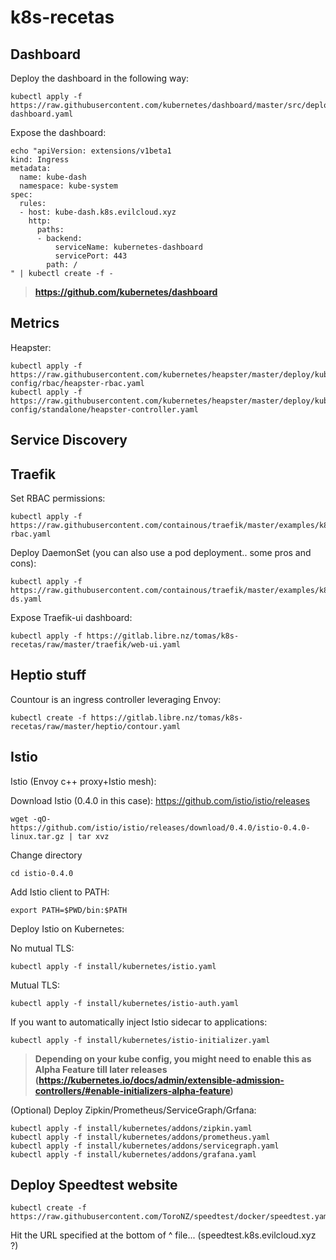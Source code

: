 # k8s-recetas

## Dashboard ##

Deploy the dashboard in the following way:

```
kubectl apply -f https://raw.githubusercontent.com/kubernetes/dashboard/master/src/deploy/recommended/kubernetes-dashboard.yaml
```

Expose the dashboard:
```
echo "apiVersion: extensions/v1beta1
kind: Ingress
metadata:
  name: kube-dash
  namespace: kube-system
spec:
  rules:
  - host: kube-dash.k8s.evilcloud.xyz
    http:
      paths:
      - backend:
          serviceName: kubernetes-dashboard
          servicePort: 443
        path: /
" | kubectl create -f -
```
> **https://github.com/kubernetes/dashboard**

## Metrics ##

Heapster:

```
kubectl apply -f https://raw.githubusercontent.com/kubernetes/heapster/master/deploy/kube-config/rbac/heapster-rbac.yaml
kubectl apply -f https://raw.githubusercontent.com/kubernetes/heapster/master/deploy/kube-config/standalone/heapster-controller.yaml
```

## Service Discovery ##

## Traefik ##

Set RBAC permissions:
```
kubectl apply -f https://raw.githubusercontent.com/containous/traefik/master/examples/k8s/traefik-rbac.yaml
```

Deploy DaemonSet (you can also use a pod deployment.. some pros and cons):
```
kubectl apply -f https://raw.githubusercontent.com/containous/traefik/master/examples/k8s/traefik-ds.yaml
```

Expose Traefik-ui dashboard:
```
kubectl apply -f https://gitlab.libre.nz/tomas/k8s-recetas/raw/master/traefik/web-ui.yaml
```

## Heptio stuff ##

Countour is an ingress controller leveraging Envoy:
```
kubectl create -f https://gitlab.libre.nz/tomas/k8s-recetas/raw/master/heptio/contour.yaml
```

## Istio ##
Istio (Envoy c++ proxy+Istio mesh):

Download Istio (0.4.0 in this case):
https://github.com/istio/istio/releases
```
wget -qO- https://github.com/istio/istio/releases/download/0.4.0/istio-0.4.0-linux.tar.gz | tar xvz
```

Change directory
```
cd istio-0.4.0
```

Add Istio client to PATH:
```
export PATH=$PWD/bin:$PATH
```

Deploy Istio on Kubernetes:

No mutual TLS:
```
kubectl apply -f install/kubernetes/istio.yaml
```

Mutual TLS:
```
kubectl apply -f install/kubernetes/istio-auth.yaml
```

If you want to automatically inject Istio sidecar to applications:
```
kubectl apply -f install/kubernetes/istio-initializer.yaml
```
> **Depending on your kube config, you might need to enable this as Alpha Feature till later releases (https://kubernetes.io/docs/admin/extensible-admission-controllers/#enable-initializers-alpha-feature)**

(Optional) Deploy Zipkin/Prometheus/ServiceGraph/Grfana:
```
kubectl apply -f install/kubernetes/addons/zipkin.yaml
kubectl apply -f install/kubernetes/addons/prometheus.yaml
kubectl apply -f install/kubernetes/addons/servicegraph.yaml
kubectl apply -f install/kubernetes/addons/grafana.yaml
```

## Deploy Speedtest website ##

```
kubectl create -f https://raw.githubusercontent.com/ToroNZ/speedtest/docker/speedtest.yaml
```

Hit the URL specified at the bottom of ^ file... (speedtest.k8s.evilcloud.xyz ?)
